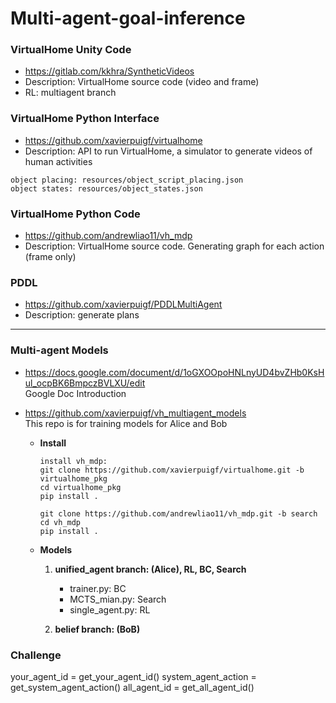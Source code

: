 # Multi-agent-goal-inference

### VirtualHome Unity Code
* https://gitlab.com/kkhra/SyntheticVideos
* Description: VirtualHome source code (video and frame)
* RL: multiagent branch

### VirtualHome Python Interface
* https://github.com/xavierpuigf/virtualhome
* Description: API to run VirtualHome, a simulator to generate videos of human activities

```
object placing: resources/object_script_placing.json
object states: resources/object_states.json
```


### VirtualHome Python Code
* https://github.com/andrewliao11/vh_mdp
* Description: VirtualHome source code. Generating graph for each action (frame only)


### PDDL
* https://github.com/xavierpuigf/PDDLMultiAgent
* Description: generate plans


---
### Multi-agent Models
* https://docs.google.com/document/d/1oGXOOpoHNLnyUD4bvZHb0KsHul_ocpBK6BmpczBVLXU/edit  <br/> 
  Google Doc Introduction

* https://github.com/xavierpuigf/vh_multiagent_models  <br/> 
  This repo is for training models for Alice and Bob
  
  * **Install** 
    ```
    install vh_mdp: 
    git clone https://github.com/xavierpuigf/virtualhome.git -b virtualhome_pkg
    cd virtualhome_pkg
    pip install .

    git clone https://github.com/andrewliao11/vh_mdp.git -b search
    cd vh_mdp
    pip install .
    ```

  * **Models**  <br/> 
    1. **unified_agent branch: (Alice), RL, BC, Search**
       * trainer.py: BC
       * MCTS_mian.py: Search
       * single_agent.py: RL

    2. **belief branch: (BoB)**
  


### Challenge
your_agent_id = get_your_agent_id()
system_agent_action = get_system_agent_action()
all_agent_id = get_all_agent_id()
























